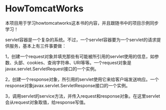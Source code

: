 # HowTomcatWorks
本项目用于学习howtomcatworks这本书的内容，并且跟随书中的项目示例同步学习！

servlet容器是一个复杂的系统。不过，一个servlet容器要为一个servlet的请求提供服务，基本上有三件事要做：

1，创建一个request对象并填充那些有可能被所引用的servlet使用的信息，如参数、头部、cookies、查询字符串、URI等等。一个request对象是javax.servlet.ServletRequest接口的一个实例。

2，创建一个response对象，所引用的servlet使用它来给客户端发送响应。一个response对象javax.servlet.ServletResponse接口的一个实例。

3，调用servlet的service方法，并传入request和response对象。在这里servlet会从request对象取值，给response写值。
